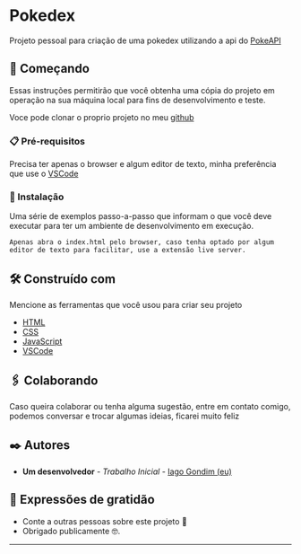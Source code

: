 # Pokedex

Projeto pessoal para criação de uma pokedex utilizando a api do [PokeAPI](https://pokeapi.co/)

## 🚀 Começando

Essas instruções permitirão que você obtenha uma cópia do projeto em operação na sua máquina local para fins de desenvolvimento e teste.

Voce pode clonar o proprio projeto no meu [github](https://github.com/IagoGondim/pokedex)

### 📋 Pré-requisitos

Precisa ter apenas o browser e algum editor de texto, minha preferência que use o [VSCode](https://code.visualstudio.com/)


### 🔧 Instalação

Uma série de exemplos passo-a-passo que informam o que você deve executar para ter um ambiente de desenvolvimento em execução.

```
Apenas abra o index.html pelo browser, caso tenha optado por algum editor de texto para facilitar, use a extensão live server.
```

## 🛠️ Construído com

Mencione as ferramentas que você usou para criar seu projeto

* [HTML](https://developer.mozilla.org/pt-BR/docs/Web/HTML)
* [CSS](https://maven.apache.org/)
* [JavaScript](https://rometools.github.io/rome/)
* [VSCode](https://code.visualstudio.com/)

## 🖇️ Colaborando

Caso queira colaborar ou tenha alguma sugestão, entre em contato comigo, podemos conversar e trocar algumas ideias, ficarei muito feliz

## ✒️ Autores

* **Um desenvolvedor** - *Trabalho Inicial* - [Iago Gondim (eu)](https://github.com/IagoGondim)

## 🎁 Expressões de gratidão

* Conte a outras pessoas sobre este projeto 📢
* Obrigado publicamente 🤓.

---
